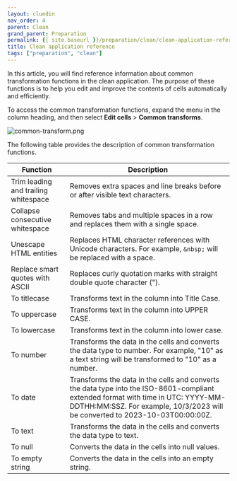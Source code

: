 ```yaml
---
layout: cluedin
nav_order: 4
parent: Clean
grand_parent: Preparation
permalink: {{ site.baseurl }}/preparation/clean/clean-application-reference
title: Clean application reference
tags: ["preparation", "clean"]
---
```


In this article, you will find reference information about common transformation functions in the clean application. The purpose of these functions is to help you edit and improve the contents of cells automatically and efficiently.

To access the common transformation functions, expand the menu in the column heading, and then select **Edit cells** > **Common transforms**.

![common-transform.png](../../assets/images/preparation/clean/common-transform.png)

The following table provides the description of common transformation functions.

| Function | Description |
|--|--|
| Trim leading and trailing whitespace | Removes extra spaces and line breaks before or after visible text characters. |
| Collapse consecutive whitespace | Removes tabs and multiple spaces in a row and replaces them with a single space. |
| Unescape HTML entities | Replaces HTML character references with Unicode characters. For example, `&nbsp;` will be replaced with a space. |
| Replace smart quotes with ASCII | Replaces curly quotation marks with straight double quote character ("). |
| To titlecase | Transforms text in the column into Title Case. |
| To uppercase | Transforms text in the column into UPPER CASE. |
| To lowercase | Transforms text in the column into lower case. |
| To number | Transforms the data in the cells and converts the data type to number. For example, "10" as a text string will be transformed to "10" as a number.  |
| To date | Transforms the data in the cells and converts the data type into the ISO-8601-compliant extended format with time in UTC: YYYY-MM-DDTHH:MM:SSZ. For example, 10/3/2023 will be converted to 2023-10-03T00:00:00Z. |
| To text | Transforms the data in the cells and converts the data type to text. |
| To null | Converts the data in the cells into null values. |
| To empty string | Converts the data in the cells into an empty string. |